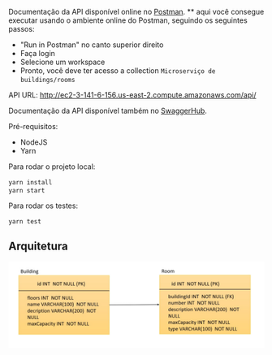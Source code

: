 Documentação da API disponível online no [Postman](https://documenter.getpostman.com/view/6621938/TzeajRpq).
 ** aqui você consegue executar usando o ambiente online do Postman, seguindo os seguintes passos:
 - "Run in Postman" no canto superior direito
 - Faça login
 - Selecione um workspace
 - Pronto, você deve ter acesso a collection `Microserviço de buildings/rooms`

API URL: http://ec2-3-141-6-156.us-east-2.compute.amazonaws.com/api/

Documentação da API disponível também no [SwaggerHub](https://app.swaggerhub.com/apis/biancacamargomachado/building-and-rooms/3.0).

Pré-requisitos:

- NodeJS
- Yarn

Para rodar o projeto local:

```
yarn install
yarn start
```

Para rodar os testes:

```
yarn test
```

## Arquitetura

![diagram](images/diagram.jpeg)
